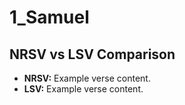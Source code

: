 # 1_Samuel

## NRSV vs LSV Comparison

- **NRSV:** Example verse content.
- **LSV:** Example verse content.

